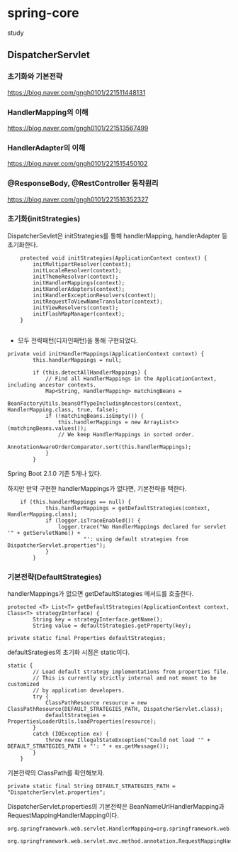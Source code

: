 # spring-core
study

## DispatcherServlet

### 초기화와 기본전략
https://blog.naver.com/gngh0101/221511448131

### HandlerMapping의 이해
https://blog.naver.com/gngh0101/221513567499

### HandlerAdapter의 이해 
https://blog.naver.com/gngh0101/221515450102

### @ResponseBody, @RestController 동작원리
https://blog.naver.com/gngh0101/221516352327


### 초기화(initStrategies)
DispatcherSevlet은 initStrategies를 통해 handlerMapping, handlerAdapter 등 초기화한다.

```
	protected void initStrategies(ApplicationContext context) {
		initMultipartResolver(context);
		initLocaleResolver(context);
		initThemeResolver(context);
		initHandlerMappings(context);
		initHandlerAdapters(context);
		initHandlerExceptionResolvers(context);
		initRequestToViewNameTranslator(context);
		initViewResolvers(context);
		initFlashMapManager(context);
	}
	
```

- 모두 전략패턴(디자인패턴)을 통해 구현되었다. 

```
private void initHandlerMappings(ApplicationContext context) {
		this.handlerMappings = null;

		if (this.detectAllHandlerMappings) {
			// Find all HandlerMappings in the ApplicationContext, including ancestor contexts.
			Map<String, HandlerMapping> matchingBeans =
					BeanFactoryUtils.beansOfTypeIncludingAncestors(context, HandlerMapping.class, true, false);
			if (!matchingBeans.isEmpty()) {
				this.handlerMappings = new ArrayList<>(matchingBeans.values());
				// We keep HandlerMappings in sorted order.
				AnnotationAwareOrderComparator.sort(this.handlerMappings);
			}
		}
```
Spring Boot 2.1.0 기준 5개나 있다. 

하지만 만약 구현한 handlerMappings가 없다면, 기본전략을 택한다. 


```
	if (this.handlerMappings == null) {
			this.handlerMappings = getDefaultStrategies(context, HandlerMapping.class);
			if (logger.isTraceEnabled()) {
				logger.trace("No HandlerMappings declared for servlet '" + getServletName() +
						"': using default strategies from DispatcherServlet.properties");
			}
		}
```
### 기본전략(DefaultStrategies)

handlerMappings가 없으면 getDefaultStategies 메서드를 호출한다. 

```
protected <T> List<T> getDefaultStrategies(ApplicationContext context, Class<T> strategyInterface) {
		String key = strategyInterface.getName();
		String value = defaultStrategies.getProperty(key);

private static final Properties defaultStrategies;

```
defaultSrategies의 초기화 시점은 static이다. 


```
static {
		// Load default strategy implementations from properties file.
		// This is currently strictly internal and not meant to be customized
		// by application developers.
		try {
			ClassPathResource resource = new ClassPathResource(DEFAULT_STRATEGIES_PATH, DispatcherServlet.class);
			defaultStrategies = PropertiesLoaderUtils.loadProperties(resource);
		}
		catch (IOException ex) {
			throw new IllegalStateException("Could not load '" + DEFAULT_STRATEGIES_PATH + "': " + ex.getMessage());
		}
	}

```

기본전략의 ClassPath를 확인해보자. 

```
private static final String DEFAULT_STRATEGIES_PATH = "DispatcherServlet.properties";

```

DispatcherServlet.properties의 기본전략은 BeanNameUrlHandlerMapping과 RequestMappingHandlerMapping이다. 


```
org.springframework.web.servlet.HandlerMapping=org.springframework.web.servlet.handler.BeanNameUrlHandlerMapping,\
	org.springframework.web.servlet.mvc.method.annotation.RequestMappingHandlerMapping

```




